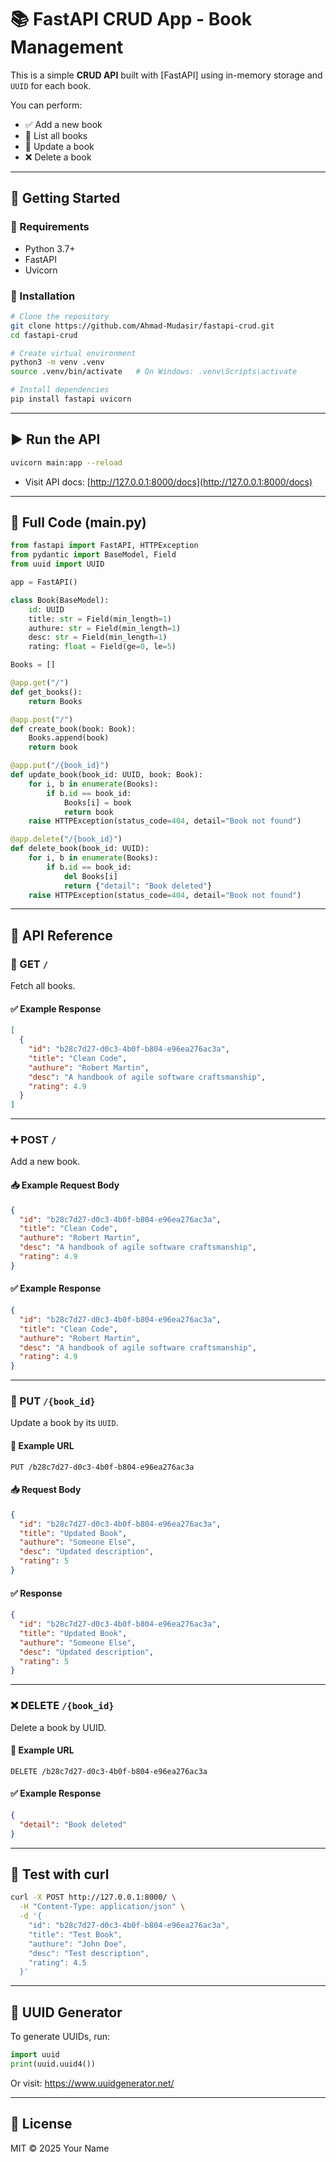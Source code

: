 # 📚 FastAPI CRUD App - Book Management

This is a simple **CRUD API** built with [FastAPI] using in-memory storage and `UUID` for each book.

You can perform:

- ✅ Add a new book
- 📖 List all books
- 📝 Update a book
- ❌ Delete a book

---

## 🚀 Getting Started

### 🔧 Requirements

- Python 3.7+
- FastAPI
- Uvicorn

### 🧰 Installation

```bash
# Clone the repository
git clone https://github.com/Ahmad-Mudasir/fastapi-crud.git
cd fastapi-crud

# Create virtual environment
python3 -m venv .venv
source .venv/bin/activate   # On Windows: .venv\Scripts\activate

# Install dependencies
pip install fastapi uvicorn
```

---

## ▶️ Run the API

```bash
uvicorn main:app --reload
```

- Visit API docs: [http://127.0.0.1:8000/docs](http://127.0.0.1:8000/docs)

---

## 🧠 Full Code (main.py)

```python
from fastapi import FastAPI, HTTPException
from pydantic import BaseModel, Field
from uuid import UUID

app = FastAPI()

class Book(BaseModel):
    id: UUID
    title: str = Field(min_length=1)
    authure: str = Field(min_length=1)
    desc: str = Field(min_length=1)
    rating: float = Field(ge=0, le=5)

Books = []

@app.get("/")
def get_books():
    return Books

@app.post("/")
def create_book(book: Book):
    Books.append(book)
    return book

@app.put("/{book_id}")
def update_book(book_id: UUID, book: Book):
    for i, b in enumerate(Books):
        if b.id == book_id:
            Books[i] = book
            return book
    raise HTTPException(status_code=404, detail="Book not found")

@app.delete("/{book_id}")
def delete_book(book_id: UUID):
    for i, b in enumerate(Books):
        if b.id == book_id:
            del Books[i]
            return {"detail": "Book deleted"}
    raise HTTPException(status_code=404, detail="Book not found")
```

---

## 📌 API Reference

### 📖 GET `/`

Fetch all books.

#### ✅ Example Response

```json
[
  {
    "id": "b28c7d27-d0c3-4b0f-b804-e96ea276ac3a",
    "title": "Clean Code",
    "authure": "Robert Martin",
    "desc": "A handbook of agile software craftsmanship",
    "rating": 4.9
  }
]
```

---

### ➕ POST `/`

Add a new book.

#### 📥 Example Request Body

```json
{
  "id": "b28c7d27-d0c3-4b0f-b804-e96ea276ac3a",
  "title": "Clean Code",
  "authure": "Robert Martin",
  "desc": "A handbook of agile software craftsmanship",
  "rating": 4.9
}
```

#### ✅ Example Response

```json
{
  "id": "b28c7d27-d0c3-4b0f-b804-e96ea276ac3a",
  "title": "Clean Code",
  "authure": "Robert Martin",
  "desc": "A handbook of agile software craftsmanship",
  "rating": 4.9
}
```

---

### 📝 PUT `/{book_id}`

Update a book by its `UUID`.

#### 🔗 Example URL

```
PUT /b28c7d27-d0c3-4b0f-b804-e96ea276ac3a
```

#### 📥 Request Body

```json
{
  "id": "b28c7d27-d0c3-4b0f-b804-e96ea276ac3a",
  "title": "Updated Book",
  "authure": "Someone Else",
  "desc": "Updated description",
  "rating": 5
}
```

#### ✅ Response

```json
{
  "id": "b28c7d27-d0c3-4b0f-b804-e96ea276ac3a",
  "title": "Updated Book",
  "authure": "Someone Else",
  "desc": "Updated description",
  "rating": 5
}
```

---

### ❌ DELETE `/{book_id}`

Delete a book by UUID.

#### 🔗 Example URL

```
DELETE /b28c7d27-d0c3-4b0f-b804-e96ea276ac3a
```

#### ✅ Example Response

```json
{
  "detail": "Book deleted"
}
```

---

## 🧪 Test with curl

```bash
curl -X POST http://127.0.0.1:8000/ \
  -H "Content-Type: application/json" \
  -d '{
    "id": "b28c7d27-d0c3-4b0f-b804-e96ea276ac3a",
    "title": "Test Book",
    "authure": "John Doe",
    "desc": "Test description",
    "rating": 4.5
  }'
```

---

## 🔑 UUID Generator

To generate UUIDs, run:

```python
import uuid
print(uuid.uuid4())
```

Or visit: https://www.uuidgenerator.net/

---

## 📄 License

MIT © 2025 Your Name
